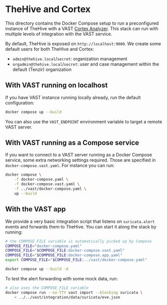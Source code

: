 # TheHive and Cortex

This directory contains the Docker Compose setup to run a preconfigured instance
of TheHive with a VAST [Cortex Analyzer][cortex-analyzers-docs]. This stack can
run with multiple levels of integration with the VAST service.

By default, TheHive is exposed on `http://localhost:9000`. We create some
default users for both TheHive and Cortex:
- `admin@thehive.local`/`secret`: organization management
- `orgadmin@thehive.local`/`secret`: user and case management within the default
  (Tenzir) organization

[cortex-analyzers-docs]: https://docs.thehive-project.org/cortex/

## With VAST running on localhost

If you have VAST instance running locally already, run the default configuration:

```bash
docker compose up --build
```

You can also use the `VAST_ENDPOINT` environment variable to target a remote
VAST server.

## With VAST running as a Compose service

If you want to connect to a VAST server running as a Docker Compose service,
some extra networking settings required. Those are specified in
`docker-compose.vast.yaml`. For instance you can run:

```bash
docker compose \
    -f docker-compose.yaml \
    -f docker-compose.vast.yaml \
    -f ../vast/docker-compose.yaml \
    up --build
```

## With the VAST app

We provide a very basic integration script that listens on `suricata.alert`
events and forwards them to TheHive. You can start it along the stack by
running:
```bash
# the COMPOSE_FILE variable is automatically picked up by Compose
COMPOSE_FILE="docker-compose.yaml"
COMPOSE_FILE="$COMPOSE_FILE:docker-compose.vast.yaml"
COMPOSE_FILE="$COMPOSE_FILE:docker-compose.app.yaml"
export COMPOSE_FILE="$COMPOSE_FILE:../vast/docker-compose.yaml"

docker compose up --build -d
```

To test the alert forwarding with some mock data, run:
```bash
# also uses the COMPOSE_FILE variable
docker compose run --no-TTY vast import --blocking suricata \
    < ../../vast/integration/data/suricata/eve.json
```
